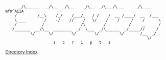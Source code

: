 
         __/\______  __/\__  _/\__    _/\__  _/\___/\___     _/\____   mfn^AiiA
        /         /__\    /_/    /___/_   / /    /  __ /____/  __  /___
        \____        /    -/    //    /   \/    /    /     /    /      \
        /           /                /\        /          /     _      /
       /_______  __/\__  ________  _/  \___  _/\______  _/_____//     /
               \/      \/        \/        \/         \/       /__  _/
                                                                  \/
                         s   c   r   i   p   t   s

[Directory Index](.htacess)
